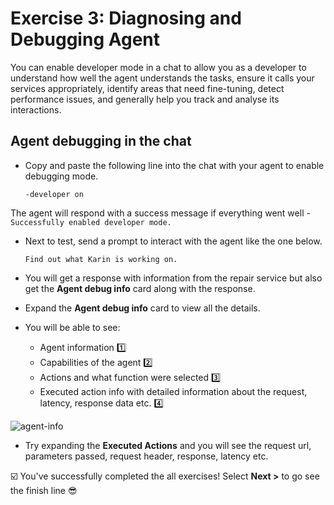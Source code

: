 # Exercise 3: Diagnosing and Debugging Agent

You can enable developer mode in a chat to allow you as a developer to understand how well the agent understands the tasks, ensure it calls your services appropriately, identify areas that need fine-tuning, detect performance issues, and generally help you track and analyse its interactions.

##  Agent debugging in the chat

- Copy and paste the following line into the chat with your agent to enable debugging mode.

    ```
    -developer on
    ```
The agent will respond with a success message if everything went well - `Successfully enabled developer mode.`

- Next to test, send a prompt to interact with the agent like the one below.

   `Find out what Karin is working on.`

- You will get a response with information from the repair service but also get the **Agent debug info** card along with the response.
- Expand the **Agent debug info** card to view all the details.
- You will be able to see: 
    -	Agent information 1️⃣
    -	Capabilities of the agent 2️⃣
    -	Actions and what function were selected 3️⃣
    -	Executed action info with detailed information about the request, latency, response data etc. 4️⃣

![agent-info](https://github.com/user-attachments/assets/b135f3b0-50f1-47a1-b608-a5a1b27b806e)

- Try expanding the **Executed Actions** and you will see the request url, parameters passed, request header, response, latency etc. 


☑️ You've successfully completed the all exercises! Select **Next >** to go see the finish line 😎
